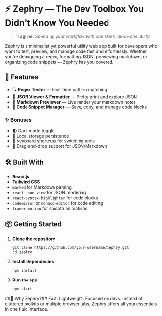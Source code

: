 # ⚡ Zephry — The Dev Toolbox You Didn't Know You Needed

> **Tagline**: *Speed up your workflow with one sleek, all-in-one utility.*

Zephry is a minimalist yet powerful utility web app built for developers who want to test, preview, and manage code fast and effortlessly. Whether you're debugging a regex, formatting JSON, previewing markdown, or organizing code snippets — Zephry has you covered.

## 🚀 Features

- 🔍 **Regex Tester** — Real-time pattern matching
- 🧾 **JSON Viewer & Formatter** — Pretty print and explore JSON
- 📝 **Markdown Previewer** — Live render your markdown notes
- 💾 **Code Snippet Manager** — Save, copy, and manage code blocks

### ✨ Bonuses

- 🌓 Dark mode toggle  
- 💾 Local storage persistence  
- 🎯 Keyboard shortcuts for switching tools  
- 📂 Drag-and-drop support for JSON/Markdown

## 🛠️ Built With

- **React.js**
- **Tailwind CSS**
- `marked` for Markdown parsing  
- `react-json-view` for JSON rendering  
- `react-syntax-highlighter` for code blocks  
- `codemirror` or `monaco-editor` for code editing  
- `framer-motion` for smooth animations

## 📦 Getting Started

1. **Clone the repository**  
   ```bash
   git clone https://github.com/your-username/zephry.git
   cd zephry

2. **Install Dependecies**
   ```bash
   npm install

3. **Run the app**
   ```bash
   npm start

##🧠 Why Zephry?##
   Fast. Lightweight. Focused on devs. Instead of cluttered toolkits or multiple browser tabs,      Zephry offers all your essentials in one fluid interface.
